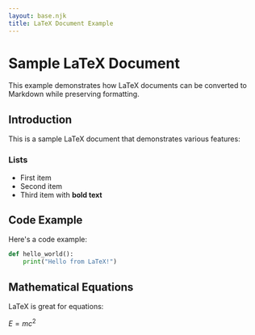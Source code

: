 ```yaml
---
layout: base.njk
title: LaTeX Document Example
---
```


# Sample LaTeX Document

This example demonstrates how LaTeX documents can be converted to Markdown while preserving formatting.

## Introduction

This is a sample LaTeX document that demonstrates various features:

### Lists

- First item
- Second item
- Third item with **bold text**

## Code Example

Here's a code example:

```python
def hello_world():
    print("Hello from LaTeX!")
```

## Mathematical Equations

LaTeX is great for equations:

$E = mc^2$
